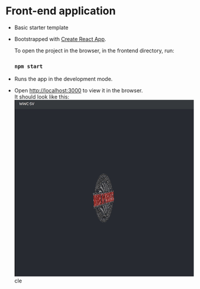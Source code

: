 # Front-end application 

 - Basic starter template
 - Bootstrapped with [Create React App](https://github.com/facebook/create-react-app).  

    To open the project in the browser, in the frontend directory, run:

    ### `npm start`  

- Runs the app in the development mode.

-  Open [http://localhost:3000](http://localhost:3000) to view it in the browser.  
  It should look like this:  
![](./rootscreen.gif)
cle